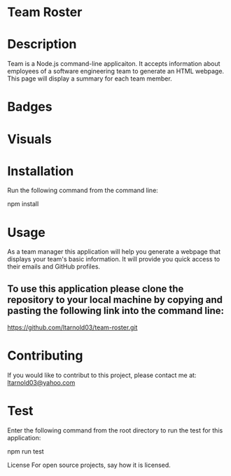 # Team Roster

# Description
Team is a Node.js command-line applicaiton. It accepts information about employees of a software engineering team to generate an HTML webpage. This page will display a summary for each team member.

# Badges

# Visuals


# Installation
Run the following command from the command line:

npm install

# Usage
As a team manager this application will help you generate a webpage that displays your team's basic information. It will provide you quick access to their emails and GitHub profiles.

## To use this application please clone the repository to your local machine by copying and pasting the following link into the command line:
https://github.com/ltarnold03/team-roster.git

# Contributing
If you would like to contribut to this project, please contact me at:
ltarnold03@yahoo.com

# Test
Enter the following command from the root directory to run the test for this application:

npm run test


License
For open source projects, say how it is licensed.
